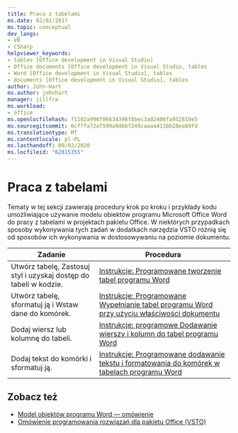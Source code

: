 ```yaml
---
title: Praca z tabelami
ms.date: 02/02/2017
ms.topic: conceptual
dev_langs:
- VB
- CSharp
helpviewer_keywords:
- tables [Office development in Visual Studio]
- Office documents [Office development in Visual Studio, tables
- Word [Office development in Visual Studio], tables
- documents [Office development in Visual Studio], tables
author: John-Hart
ms.author: johnhart
manager: jillfra
ms.workload:
- office
ms.openlocfilehash: f1102a996f06634396f8bec3a02400fa952810e5
ms.sourcegitcommit: 6cfffa72af599a9d667249caaaa411bb28ea69fd
ms.translationtype: MT
ms.contentlocale: pl-PL
ms.lasthandoff: 09/02/2020
ms.locfileid: "62815355"
---
```

# <a name="work-with-tables"></a>Praca z tabelami
  Tematy w tej sekcji zawierają procedury krok po kroku i przykłady kodu umożliwiające używanie modelu obiektów programu Microsoft Office Word do pracy z tabelami w projektach pakietu Office. W niektórych przypadkach sposoby wykonywania tych zadań w dodatkach narzędzia VSTO różnią się od sposobów ich wykonywania w dostosowywaniu na poziomie dokumentu.

|Zadanie|Procedura|
|----------|---------------|
|Utwórz tabelę, Zastosuj styl i uzyskaj dostęp do tabeli w kodzie.|[Instrukcje: Programowane tworzenie tabel programu Word](../vsto/how-to-programmatically-create-word-tables.md)|
|Utwórz tabelę, sformatuj ją i Wstaw dane do komórek.|[Instrukcje: Programowane Wypełnianie tabel programu Word przy użyciu właściwości dokumentu](../vsto/how-to-programmatically-populate-word-tables-with-document-properties.md)|
|Dodaj wiersz lub kolumnę do tabeli.|[Instrukcje: programowe Dodawanie wierszy i kolumn do tabel programu Word](../vsto/how-to-programmatically-add-rows-and-columns-to-word-tables.md)|
|Dodaj tekst do komórki i sformatuj ją.|[Instrukcje: Programowane dodawanie tekstu i formatowania do komórek w tabelach programu Word](../vsto/how-to-programmatically-add-text-and-formatting-to-cells-in-word-tables.md)|

## <a name="see-also"></a>Zobacz też
- [Model obiektów programu Word — omówienie](../vsto/word-object-model-overview.md)
- [Omówienie programowania rozwiązań dla pakietu Office &#40;VSTO&#41;](../vsto/office-solutions-development-overview-vsto.md)
